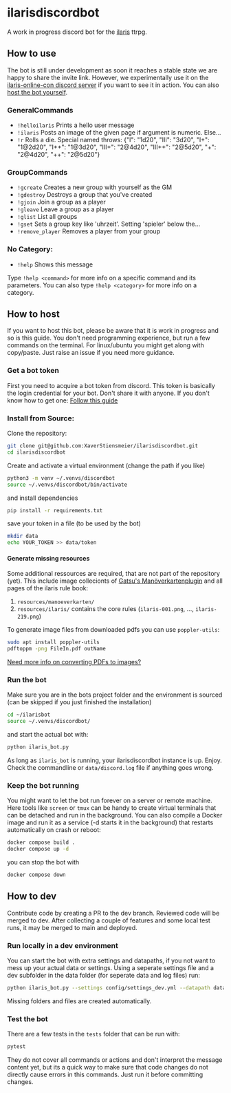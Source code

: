 # ilarisdiscordbot
A work in progress discord bot for the [ilaris](https://ilarisblog.wordpress.com/downloads/) ttrpg.

## How to use
The bot is still under development as soon it reaches a stable state we are 
happy to share the invite link. However, we experimentally use it on the 
[ilaris-online-con discord server](https://discord.gg/wNm69hrX2H) if you want 
to see it in action. You can also [host the bot yourself](#how-to-host).

### GeneralCommands
  - `!helloilaris` Prints a hello user message   
  - `!ilaris`        Posts an image of the given page if argument is numeric. Else...
  - `!r`             Rolls a die. Special named throws: {"I": "1d20", "III": "3d20", "I+": "1@2d20", "I++": "1@3d20", "III+": "2@4d20", "III++": "2@5d20",
                       "+": "2@4d20", "++": "2@5d20"}
### GroupCommands
  - `!gcreate`       Creates a new group with yourself as the GM
  - `!gdestroy`      Destroys a group that you've created
  - `!gjoin`         Join a group as a player
  - `!gleave`        Leave a group as a player
  - `!glist`         List all groups
  - `!gset`          Sets a group key like 'uhrzeit'. Setting 'spieler' below the...
  - `!remove_player` Removes a player from your group 
### No Category:
  - `!help`          Shows this message

Type `!help <command>` for more info on a specific command and its parameters.
You can also type `!help <category>` for more info on a category.

## How to host

If you want to host this bot, please be aware that it is work in progress and
so is this guide. You don't need programming experience, but run a few
commands on the terminal. For linux/ubuntu you might get along with copy/paste.
Just raise an issue if you need more guidance.

### Get a bot token
First you need to acquire a bot token from discord. This token is basically the
login credential for your bot. Don't share it with anyone. If you don't know
how to get one: [Follow this guide](https://discordpy.readthedocs.io/en/stable/discord.html)

### Install from Source:
Clone the repository:
```sh
git clone git@github.com:XaverStiensmeier/ilarisdiscordbot.git
cd ilarisdiscordbot
```

Create and activate a virtual environment
(change the path if you like)
```sh
python3 -m venv ~/.venvs/discordbot
source ~/.venvs/discordbot/bin/activate
```

and install dependencies
```sh
pip install -r requirements.txt
```

save your token in a file (to be used by the bot)
```sh
mkdir data
echo YOUR_TOKEN >> data/token
```

#### Generate missing resources
Some additional ressources are required, that are not part of the repository
(yet). This include image collecionts of 
[Gatsu's Manöverkartenplugin](https://dsaforum.de/viewtopic.php?p=2002977#p2002979)
and all pages of the ilaris rule book: 

1. `resources/manoeverkarten/`
2. `resources/ilaris/` contains the core rules (`ilaris-001.png`, ..., `ilaris-219.png`)

To generate image files from downloaded pdfs you can use `poppler-utils`:
```sh
sudo apt install poppler-utils
pdftoppm -png FileIn.pdf outName
```
[Need more info on converting PDFs to images?](https://www.tecmint.com/convert-pdf-to-image-in-linux-commandline/)

### Run the bot
Make sure you are in the bots project folder and the environment is sourced 
(can be skipped if you just finished the installation)
```sh
cd ~/ilarisbot
source ~/.venvs/discordbot/
```
and start the actual bot with:
```sh
python ilaris_bot.py
```
As long as `ilaris_bot` is running, your ilarisdiscordbot instance is up. Enjoy.
Check the commandline or `data/discord.log` file if anything goes wrong.

### Keep the bot running
You might want to let the bot run forever on a server or remote machine.
Here tools like `screen` or `tmux` can be handy to create virtual terminals
that can be detached and run in the background. You can also compile a Docker
image and run it as a service (-d starts it in the background) that restarts 
automatically on crash or reboot:
```sh
docker compose build .
docker compose up -d
```
you can stop the bot with 
```sh
docker compose down
```

## How to dev
Contribute code by creating a PR to the dev branch. Reviewed code will be merged to dev.
After collecting a couple of features and some local test runs, it may be merged to main
and deployed. 

### Run locally in a dev environment
You can start the bot with extra settings and datapaths, if you not want to mess up your
actual data or settings. Using a seperate settings file and a dev subfolder in the data
folder (for seperate data and log files) run:
```sh
python ilaris_bot.py --settings config/settings_dev.yml --datapath data/dev
```
Missing folders and files are created automatically.

### Test the bot
There are a few tests in the `tests` folder that can be run with: 
```sh
pytest
```
They do not cover all commands or actions and don't interpret the message 
content yet, but its a quick way to make sure that code changes do not directly
cause errors in this commands. Just run it before committing changes.